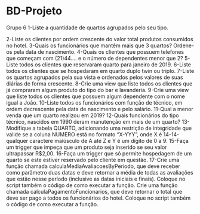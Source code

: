 # BD-Projeto

Grupo 6
1-Liste a quantidade de quartos agrupados pelo seu tipo.

2-Liste os clientes por ordem crescente do valor total produtos consumidos no hotel.
3-Quais os funcionários que mantêm mais que 3 quartos? Ordene-os pela data de nascimento.
4-Quais os clientes que possuem telefones que começam com (21)44.... e o número de dependentes menor que 2?
5-Liste todos os clientes que reservaram quarto para janeiro de 2019.
6-Liste todos os clientes que se hospedaram em quarto duplo twin ou triplo.
7-Liste os quartos agrupados pela sua vista e ordenados pelos valores de suas diárias de forma crescente.
8-Crie uma view que liste todos os clientes que já compraram algum produto do tipo do bar e lavanderia.
9-Crie uma view que liste todos os clientes que possuem algum dependente com o nome igual a João.
10-Liste todos os funcionários com função de técnico, em ordem decrescente pela data de nascimento e pelo salário.
11-Qual a menor venda que um quarto realizou em 2019?
12-Quais funcionários do tipo técnico, nascidos em 1990 deram manutenção em mais de um quarto?
13-Modifique a tabela QUARTO, adicionando uma restrição de integridade que valide se a coluna NUMERO está no formato “X-YYY”, onde X é 14-14-qualquer caractere maiúsculo de A até Z e Y é um dígito de 0 a 9.
15-Faça um trigger que impeça que um produto seja inserido se seu valor ultrapassar R$2,00.
16-Faça um trigger que só permite hospedagem de um quarto se este estiver reservado pelo cliente em questão.
17-Crie uma função chamada calculaMediaAvaliacoesByPeriodo, que deve receber como parâmetro duas datas e deve retornar a média de todas as avaliações que estão nesse período (inclusive as datas iniciais e finais). Coloque no script também o código de como executar a função.
Crie uma função chamada calculaPagamentoFuncionarios, que deve retornar o total que deve ser pago a todos os funcionários do hotel. Coloque no script também o código de como executar a função.
